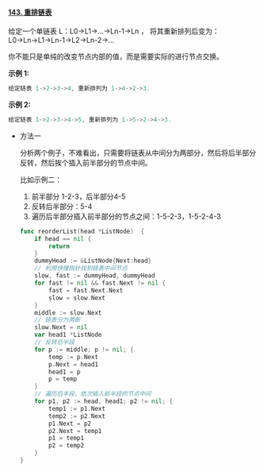 #### [143. 重排链表](https://leetcode-cn.com/problems/reorder-list/)

给定一个单链表 L：L0→L1→…→Ln-1→Ln ，
将其重新排列后变为： L0→Ln→L1→Ln-1→L2→Ln-2→…

你不能只是单纯的改变节点内部的值，而是需要实际的进行节点交换。

**示例 1:**

```js
给定链表 1->2->3->4, 重新排列为 1->4->2->3.
```

**示例 2:**

```js
给定链表 1->2->3->4->5, 重新排列为 1->5->2->4->3.
```

- 方法一

  分析两个例子，不难看出，只需要将链表从中间分为两部分，然后将后半部分反转，然后挨个插入前半部分的节点中间。

  比如示例二：

  1. 前半部分 1-2-3，后半部分4-5
  2. 反转后半部分：5-4
  3. 遍历后半部分插入前半部分的节点之间：1-5-2-3，1-5-2-4-3

  ```go
  func reorderList(head *ListNode)  {
      if head == nil {
          return 
      }
      dummyHead := &ListNode{Next:head}
      // 利用快慢指针找到链表中间节点
      slow, fast := dummyHead, dummyHead
      for fast != nil && fast.Next != nil {
          fast = fast.Next.Next
          slow = slow.Next
      }
      middle := slow.Next
      // 链表分为两断
      slow.Next = nil
      var head1 *ListNode
      // 反转后半段
      for p := middle; p != nil; {
          temp := p.Next
          p.Next = head1
          head1 = p
          p = temp
      }
      // 遍历后半段，依次插入前半段的节点中间
      for p1, p2 := head, head1; p2 != nil; {
          temp1 := p1.Next
          temp2 := p2.Next
          p1.Next = p2
          p2.Next = temp1
          p1 = temp1
          p2 = temp2
      }
  }
  ```

  

